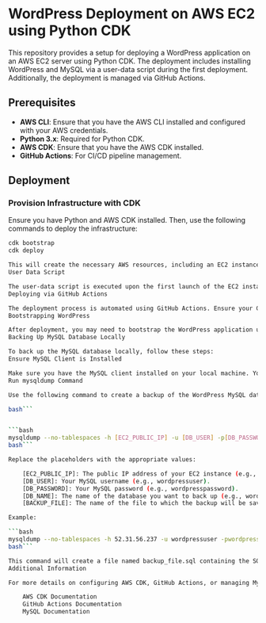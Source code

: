 # WordPress Deployment on AWS EC2 using Python CDK

This repository provides a setup for deploying a WordPress application on an AWS EC2 server using Python CDK. The deployment includes installing WordPress and MySQL via a user-data script during the first deployment. Additionally, the deployment is managed via GitHub Actions.

## Prerequisites

- **AWS CLI**: Ensure that you have the AWS CLI installed and configured with your AWS credentials.
- **Python 3.x**: Required for Python CDK.
- **AWS CDK**: Ensure that you have the AWS CDK installed.
- **GitHub Actions**: For CI/CD pipeline management.

## Deployment

### Provision Infrastructure with CDK

Ensure you have Python and AWS CDK installed. Then, use the following commands to deploy the infrastructure:

```bash
cdk bootstrap
cdk deploy

This will create the necessary AWS resources, including an EC2 instance for running WordPress.
User Data Script

The user-data script is executed upon the first launch of the EC2 instance. It installs WordPress and MySQL, and configures the application.
Deploying via GitHub Actions

The deployment process is automated using GitHub Actions. Ensure your GitHub Actions workflows are set up correctly to handle deployment tasks.
Bootstrapping WordPress

After deployment, you may need to bootstrap the WordPress application using additional steps defined in your GitHub Actions workflows.
Backing Up MySQL Database Locally

To back up the MySQL database locally, follow these steps:
Ensure MySQL Client is Installed

Make sure you have the MySQL client installed on your local machine. You can install it using the package manager appropriate for your operating system.
Run mysqldump Command

Use the following command to create a backup of the WordPress MySQL database:

bash```


```bash
mysqldump --no-tablespaces -h [EC2_PUBLIC_IP] -u [DB_USER] -p[DB_PASSWORD] [DB_NAME] > [BACKUP_FILE].sql
bash```

Replace the placeholders with the appropriate values:

    [EC2_PUBLIC_IP]: The public IP address of your EC2 instance (e.g., 52.31.56.237).
    [DB_USER]: Your MySQL username (e.g., wordpressuser).
    [DB_PASSWORD]: Your MySQL password (e.g., wordpresspassword).
    [DB_NAME]: The name of the database you want to back up (e.g., wordpress).
    [BACKUP_FILE]: The name of the file to which the backup will be saved (e.g., backup_file).

Example:

```bash
mysqldump --no-tablespaces -h 52.31.56.237 -u wordpressuser -pwordpresspassword wordpress > backup_file.sql
bash```

This command will create a file named backup_file.sql containing the SQL dump of your WordPress database.
Additional Information

For more details on configuring AWS CDK, GitHub Actions, or managing MySQL backups, refer to the official documentation:

    AWS CDK Documentation
    GitHub Actions Documentation
    MySQL Documentation